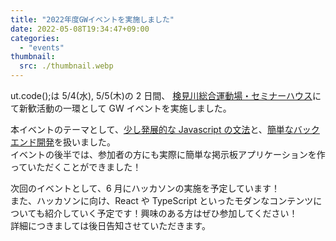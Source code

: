 ```yaml
---
title: "2022年度GWイベントを実施しました"
date: 2022-05-08T19:34:47+09:00
categories:
  - "events"
thumbnail:
  src: ./thumbnail.webp
---
```


ut.code();は 5/4(水), 5/5(木)の 2 日間、 [検見川総合運動場・セミナーハウス](https://www.u-tokyo.ac.jp/ja/students/facility/h08_03.html)にて新歓活動の一環として GW イベントを実施しました。

本イベントのテーマとして、[少し発展的な Javascript の文法](https://learn.utcode.net/docs/javascript-training/)と、[簡単なバックエンド開発](https://learn.utcode.net/docs/golden-week/)を扱いました。  
イベントの後半では、参加者の方にも実際に簡単な掲示板アプリケーションを作っていただくことができました！

次回のイベントとして、6 月にハッカソンの実施を予定しています！  
また、ハッカソンに向け、React や TypeScript といったモダンなコンテンツについても紹介していく予定です！興味のある方はぜひ参加してください！  
詳細につきましては後日告知させていただきます。
